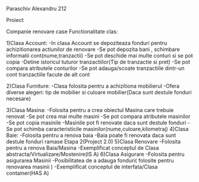 Paraschiv Alexandru 212

Proiect

Companie renovare case
Functionalitate clas:

1)Clasa Account:
    -In clasa Account se depoziteaza fonduri pentru achizitionarea actiunilor de renovare
    -Se pot depozita bani , schimbare informatii cont(nume,tranzactii)
    -Se pot deschide mai multe conturi si se pot copia
    -Detine istoricul tuturor tranzactiilor(Tip de tranzactie si pret)
    -Se pot compara atributele conturilor
    -Se pot adauga/scoate tranzactiile dintr-un cont tranzactiile facute de alt cont
    
2)Clasa Furniture:
    -Clasa folosita pentru a achizitiona mobilierul
    -Ofera diverse alegeri: tip de mobilier si culoare mobilier(Daca sunt destule fonduri necesare)
    
3)Clasa Masina:
    -Folosita pentru a crea obiectul Masina care trebuie renovat
    -Se pot crea mai multe masini
    -Se pot compara atributele masinilor
    -Se pot copia masinile
    -Masinile pot fi renovate daca sunt destule fonduri
    -Se pot schimba caracteristicile masinilor(nume,culoare,kilometraj)
4)Clasa Baie:
    -Folosita pentru a renova baia
    -Baia poate fi renovata daca sunt destule fonduri ramase
Etapa 2(Project 2.0)
5)Clasa Renovare
    -Folosita pentru a renova Baia/Masina
    -Exemplificat conceptul de Clasa abstracta/Virtualizare/Mostenire(IS A)
6)Clasa Asigurare
    -Folosita pentru asigurarea Masinii
    -Posibilitatea de a adauga fonduri( folosite pentru renovarea masinii ) 
    -Exemplificat conceptul de interfata/Clasa container(HAS A)


